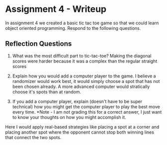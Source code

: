 # Assignment 4 - Writeup

In assignment 4 we created a basic tic tac toe game so that we could learn object oriented programming. Respond to the following questions.

## Reflection Questions

1. What was the most difficult part to tic-tac-toe?
Making the diagonal scores were harder because it was a complex than the regular straight scores

2. Explain how you would add a computer player to the game.
I believe a randomizer would work best, it would simply choose a spot that has not been chosen already. A more advanced computer would stratically choose it's spots than at random.

3. If you add a computer player, explain (doesn't have to be super technical) how you might get the computer player to play the best move every time. *Note - I am not grading this for a correct answer, I just want to know your thoughts on how you might accomplish it.

Here I would apply real-based strategies like placing a spot at a corner and placing another spot where the opponent cannot stop both winning lines that connect the two spots.